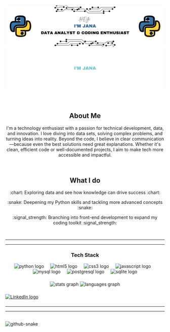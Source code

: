 <p align="center">
  <img src="banner_lm.svg#gh-light-mode-only">
  <img src="banner_dm.svg#gh-dark-mode-only">
</p>

###
<br>
<h2 align="center">About Me</h2>
<p align="center">I'm a technology enthusiast with a passion for technical development, data, and innovation. 
                  I love diving into data sets, solving complex problems, and turning ideas into reality. Beyond the code, I believe in clear 
                  communication—because even the best solutions need great explanations. Whether it's clean, efficient code or well-documented projects, I aim 
                  to make tech more accessible and impactful.</p>
<br>
<h2 align="center">What I do</h2>

<p align="center">:chart: Exploring data and see how knowledge can drive success :chart:</p>
<p align="center">:snake: Deepening my Python skills and tackling more advanced concepts :snake:</p>
<p align="center">:signal_strength: Branching into front-end development to expand my coding toolkit :signal_strength:</p>
<br>
<hr>
<hr>

<div align="center">
  <h3>Tech Stack</h3>
  <img src="https://cdn.jsdelivr.net/gh/devicons/devicon/icons/python/python-original.svg" height="30" alt="python logo"  />
  <img width="12" />
  <img src="https://cdn.jsdelivr.net/gh/devicons/devicon/icons/html5/html5-original.svg" height="30" alt="html5 logo"  />
  <img width="12" />
  <img src="https://cdn.jsdelivr.net/gh/devicons/devicon/icons/css3/css3-original.svg" height="30" alt="css3 logo"  />
  <img width="12" />
  <img src="https://cdn.jsdelivr.net/gh/devicons/devicon/icons/javascript/javascript-original.svg" height="30" alt="javascript logo"  />
  <img width="12" />
  <img src="https://cdn.jsdelivr.net/gh/devicons/devicon/icons/mysql/mysql-original.svg" height="30" alt="mysql logo"  />
  <img width="12" />
  <img src="https://cdn.jsdelivr.net/gh/devicons/devicon/icons/postgresql/postgresql-original.svg" height="30" alt="postgresql logo"  />
  <img width="12" />
  <img src="https://cdn.jsdelivr.net/gh/devicons/devicon/icons/sqlite/sqlite-original.svg" height="30" alt="sqlite logo"  />
</div>

###

<div align="center">
  <img src="https://github-readme-stats.vercel.app/api?username=JaKl24&hide_title=true&hide_rank=true&show_icons=true&include_all_commits=true&count_private=true&disable_animations=false&theme=dark&locale=en&hide_border=false" height="150" alt="stats graph"  />
  <img src="https://github-readme-stats.vercel.app/api/top-langs?username=JaKl24&locale=en&hide_title=false&layout=compact&card_width=320&langs_count=5&theme=dark&hide_border=false" height="150" alt="languages graph"  />
</div>

###

<div align="left">
  <a href="www.linkedin.com/in/jana-klesper" target="_blank">
    <img src="https://raw.githubusercontent.com/maurodesouza/profile-readme-generator/master/src/assets/icons/social/linkedin/default.svg" 
         width="52" height="40" alt="LinkedIn logo" />
  </a>
</div>

###
<hr>
<hr>
<br clear="both">
<picture>
  <source media="(prefers-color-scheme: dark)" srcset="https://raw.githubusercontent.com/tobiasmeyhoefer/tobiasmeyhoefer/output/github-snake-dark.svg" />
  <source media="(prefers-color-scheme: light)" srcset="https://raw.githubusercontent.com/tobiasmeyhoefer/tobiasmeyhoefer/output/github-snake.svg" />
  <img alt="github-snake" src="https://raw.githubusercontent.com/tobiasmeyhoefer/tobiasmeyhoefer/output/github-snake.svg" />
</picture>

###
<!--
**JaKl24/JaKl24** is a ✨ _special_ ✨ repository because its `README.md` (this file) appears on your GitHub profile.

Here are some ideas to get you started:

- 🔭 I’m currently working on ...
- 🌱 I’m currently learning ...
- 👯 I’m looking to collaborate on ...
- 🤔 I’m looking for help with ...
- 💬 Ask me about ...
- 📫 How to reach me: ...
- 😄 Pronouns: ...
- ⚡ Fun fact: ...
-->
